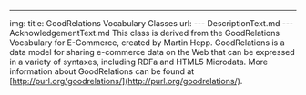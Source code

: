 ---
img:
title: GoodRelations Vocabulary Classes
url:
--- DescriptionText.md
--- AcknowledgementText.md
This class is derived from the GoodRelations Vocabulary for E-Commerce, created by Martin Hepp. GoodRelations is a data model for sharing e-commerce data on the Web that can be expressed in a variety of syntaxes, including RDFa and HTML5 Microdata. More information about GoodRelations can be found at [http://purl.org/goodrelations/](http://purl.org/goodrelations/).
